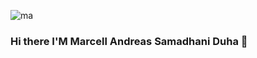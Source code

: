 ![ma](https://user-images.githubusercontent.com/111653735/189487290-ff396a9b-f093-4a53-9fd3-f806ff413509.gif)

### Hi there I'M Marcell Andreas Samadhani Duha 👋

<!--
**marcellandreas/marcellandreas** is a ✨ _special_ ✨ repository because its `README.md` (this file) appears on your GitHub profile.

Here are some ideas to get you started:

- 🔭 I’m currently working on ...
- 🌱 I’m currently learning ...
- 👯 I’m looking to collaborate on ...
- 🤔 I’m looking for help with ...
- 💬 Ask me about ...
- 📫 How to reach me: ...
- 😄 Pronouns: ...
- ⚡ Fun fact: ...
-->
